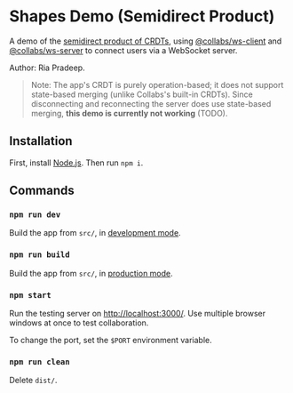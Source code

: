 # Shapes Demo (Semidirect Product)

A demo of the [semidirect product of CRDTs](https://docs.google.com/presentation/d/1AzUBBmq9IAf39ZvtSU5UtI-hlugsDsX7kuGKaaOZExQ/edit?usp=sharing), using [@collabs/ws-client](https://www.npmjs.com/package/@collabs/ws-client) and [@collabs/ws-server](https://www.npmjs.com/package/@collabs/ws-server) to connect users via a WebSocket server.

Author: Ria Pradeep.

> Note: The app's CRDT is purely operation-based; it does not support state-based merging (unlike Collabs's built-in CRDTs). Since disconnecting and reconnecting the server does use state-based merging, **this demo is currently not working** (TODO).

## Installation

First, install [Node.js](https://nodejs.org/). Then run `npm i`.

## Commands

### `npm run dev`

Build the app from `src/`, in [development mode](https://webpack.js.org/guides/development/).

### `npm run build`

Build the app from `src/`, in [production mode](https://webpack.js.org/guides/production/).

### `npm start`

Run the testing server on [http://localhost:3000/](http://localhost:3000/). Use multiple browser windows at once to test collaboration.

To change the port, set the `$PORT` environment variable.

### `npm run clean`

Delete `dist/`.
